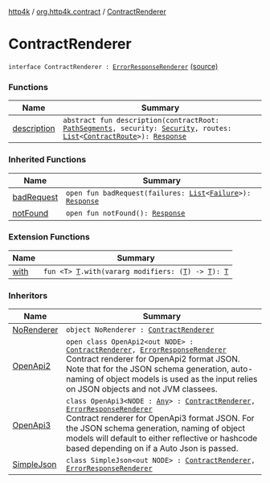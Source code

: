 [http4k](../../index.md) / [org.http4k.contract](../index.md) / [ContractRenderer](./index.md)

# ContractRenderer

`interface ContractRenderer : `[`ErrorResponseRenderer`](../-error-response-renderer/index.md) [(source)](https://github.com/http4k/http4k/blob/master/http4k-contract/src/main/kotlin/org/http4k/contract/ContractRenderer.kt#L6)

### Functions

| Name | Summary |
|---|---|
| [description](description.md) | `abstract fun description(contractRoot: `[`PathSegments`](../-path-segments/index.md)`, security: `[`Security`](../../org.http4k.contract.security/-security/index.md)`, routes: `[`List`](https://kotlinlang.org/api/latest/jvm/stdlib/kotlin.collections/-list/index.html)`<`[`ContractRoute`](../-contract-route/index.md)`>): `[`Response`](../../org.http4k.core/-response/index.md) |

### Inherited Functions

| Name | Summary |
|---|---|
| [badRequest](../-error-response-renderer/bad-request.md) | `open fun badRequest(failures: `[`List`](https://kotlinlang.org/api/latest/jvm/stdlib/kotlin.collections/-list/index.html)`<`[`Failure`](../../org.http4k.lens/-failure/index.md)`>): `[`Response`](../../org.http4k.core/-response/index.md) |
| [notFound](../-error-response-renderer/not-found.md) | `open fun notFound(): `[`Response`](../../org.http4k.core/-response/index.md) |

### Extension Functions

| Name | Summary |
|---|---|
| [with](../../org.http4k.core/with.md) | `fun <T> `[`T`](../../org.http4k.core/with.md#T)`.with(vararg modifiers: (`[`T`](../../org.http4k.core/with.md#T)`) -> `[`T`](../../org.http4k.core/with.md#T)`): `[`T`](../../org.http4k.core/with.md#T) |

### Inheritors

| Name | Summary |
|---|---|
| [NoRenderer](../-no-renderer/index.md) | `object NoRenderer : `[`ContractRenderer`](./index.md) |
| [OpenApi2](../../org.http4k.contract.openapi.v2/-open-api2/index.md) | `open class OpenApi2<out NODE> : `[`ContractRenderer`](./index.md)`, `[`ErrorResponseRenderer`](../-error-response-renderer/index.md)<br>Contract renderer for OpenApi2 format JSON. Note that for the JSON schema generation, auto-naming of object models is used as the input relies on JSON objects and not JVM classees. |
| [OpenApi3](../../org.http4k.contract.openapi.v3/-open-api3/index.md) | `class OpenApi3<NODE : `[`Any`](https://kotlinlang.org/api/latest/jvm/stdlib/kotlin/-any/index.html)`> : `[`ContractRenderer`](./index.md)`, `[`ErrorResponseRenderer`](../-error-response-renderer/index.md)<br>Contract renderer for OpenApi3 format JSON. For the JSON schema generation, naming of object models will default to either reflective or hashcode based depending on if a Auto Json is passed. |
| [SimpleJson](../../org.http4k.contract.simple/-simple-json/index.md) | `class SimpleJson<out NODE> : `[`ContractRenderer`](./index.md)`, `[`ErrorResponseRenderer`](../-error-response-renderer/index.md) |
